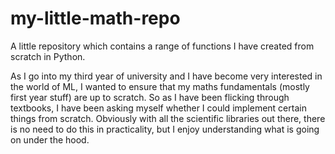 # my-little-math-repo
A little repository which contains a range of functions I have created from scratch in Python. 

As I go into my third year of university and I have become very interested in the world of ML, I wanted to ensure that my maths fundamentals (mostly first year stuff) are up to scratch. So as I have been flicking through textbooks, I have been asking myself whether I could implement certain things from scratch. Obviously with all the scientific libraries out there, there is no need to do this in practicality, but I enjoy understanding what is going on under the hood. 

 
